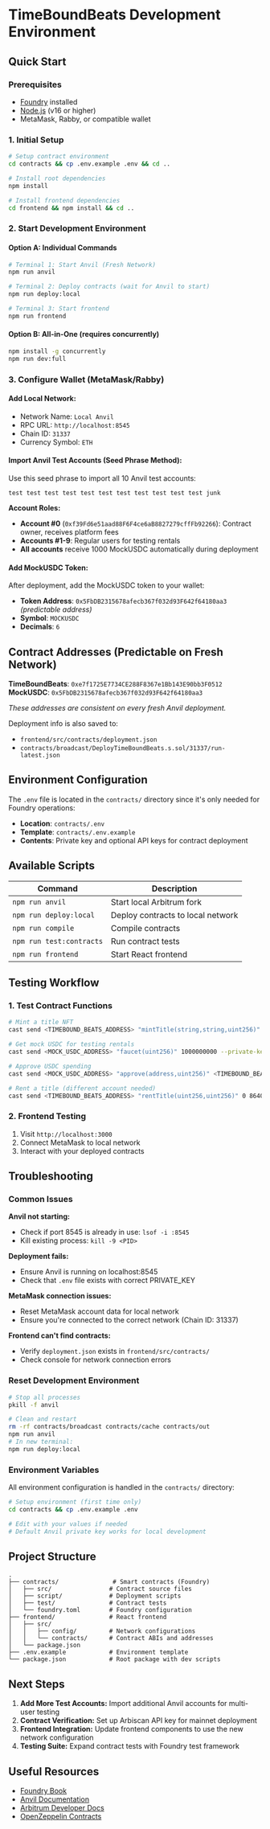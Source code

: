 # TimeBoundBeats Development Environment

## Quick Start

### Prerequisites
- [Foundry](https://book.getfoundry.sh/getting-started/installation) installed
- [Node.js](https://nodejs.org/) (v16 or higher)
- MetaMask, Rabby, or compatible wallet

### 1. Initial Setup
```bash
# Setup contract environment
cd contracts && cp .env.example .env && cd ..

# Install root dependencies
npm install

# Install frontend dependencies
cd frontend && npm install && cd ..
```

### 2. Start Development Environment

#### Option A: Individual Commands
```bash
# Terminal 1: Start Anvil (Fresh Network)
npm run anvil

# Terminal 2: Deploy contracts (wait for Anvil to start)
npm run deploy:local

# Terminal 3: Start frontend
npm run frontend
```

#### Option B: All-in-One (requires concurrently)
```bash
npm install -g concurrently
npm run dev:full
```

### 3. Configure Wallet (MetaMask/Rabby)

#### **Add Local Network:**
- Network Name: `Local Anvil`
- RPC URL: `http://localhost:8545`
- Chain ID: `31337`
- Currency Symbol: `ETH`

#### **Import Anvil Test Accounts (Seed Phrase Method):**
Use this seed phrase to import all 10 Anvil test accounts:
```
test test test test test test test test test test test junk
```

**Account Roles:**
- **Account #0** (`0xf39Fd6e51aad88F6F4ce6aB8827279cffFb92266`): Contract owner, receives platform fees
- **Accounts #1-9**: Regular users for testing rentals
- **All accounts** receive 1000 MockUSDC automatically during deployment

#### **Add MockUSDC Token:**
After deployment, add the MockUSDC token to your wallet:
- **Token Address**: `0x5FbDB2315678afecb367f032d93F642f64180aa3` *(predictable address)*
- **Symbol**: `MOCKUSDC`
- **Decimals**: `6`

## Contract Addresses (Predictable on Fresh Network)

**TimeBoundBeats**: `0xe7f1725E7734CE288F8367e1Bb143E90bb3F0512`  
**MockUSDC**: `0x5FbDB2315678afecb367f032d93F642f64180aa3`

*These addresses are consistent on every fresh Anvil deployment.*

Deployment info is also saved to:
- `frontend/src/contracts/deployment.json`
- `contracts/broadcast/DeployTimeBoundBeats.s.sol/31337/run-latest.json`

## Environment Configuration

The `.env` file is located in the `contracts/` directory since it's only needed for Foundry operations:
- **Location**: `contracts/.env`
- **Template**: `contracts/.env.example`
- **Contents**: Private key and optional API keys for contract deployment

## Available Scripts

| Command | Description |
|---------|-------------|
| `npm run anvil` | Start local Arbitrum fork |
| `npm run deploy:local` | Deploy contracts to local network |
| `npm run compile` | Compile contracts |
| `npm run test:contracts` | Run contract tests |
| `npm run frontend` | Start React frontend |

## Testing Workflow

### 1. Test Contract Functions
```bash
# Mint a title NFT
cast send <TIMEBOUND_BEATS_ADDRESS> "mintTitle(string,string,uint256)" "My Song" "Artist" 180 --private-key $PRIVATE_KEY --rpc-url http://localhost:8545

# Get mock USDC for testing rentals
cast send <MOCK_USDC_ADDRESS> "faucet(uint256)" 1000000000 --private-key $PRIVATE_KEY --rpc-url http://localhost:8545

# Approve USDC spending
cast send <MOCK_USDC_ADDRESS> "approve(address,uint256)" <TIMEBOUND_BEATS_ADDRESS> 1000000000 --private-key $PRIVATE_KEY --rpc-url http://localhost:8545

# Rent a title (different account needed)
cast send <TIMEBOUND_BEATS_ADDRESS> "rentTitle(uint256,uint256)" 0 86400 --private-key <OTHER_PRIVATE_KEY> --rpc-url http://localhost:8545
```

### 2. Frontend Testing
1. Visit `http://localhost:3000`
2. Connect MetaMask to local network
3. Interact with your deployed contracts

## Troubleshooting

### Common Issues

**Anvil not starting:**
- Check if port 8545 is already in use: `lsof -i :8545`
- Kill existing process: `kill -9 <PID>`

**Deployment fails:**
- Ensure Anvil is running on localhost:8545
- Check that `.env` file exists with correct PRIVATE_KEY

**MetaMask connection issues:**
- Reset MetaMask account data for local network
- Ensure you're connected to the correct network (Chain ID: 31337)

**Frontend can't find contracts:**
- Verify `deployment.json` exists in `frontend/src/contracts/`
- Check console for network connection errors

### Reset Development Environment
```bash
# Stop all processes
pkill -f anvil

# Clean and restart
rm -rf contracts/broadcast contracts/cache contracts/out
npm run anvil
# In new terminal:
npm run deploy:local
```

### Environment Variables
All environment configuration is handled in the `contracts/` directory:
```bash
# Setup environment (first time only)
cd contracts && cp .env.example .env

# Edit with your values if needed
# Default Anvil private key works for local development
```

## Project Structure
```
.
├── contracts/               # Smart contracts (Foundry)
│   ├── src/                # Contract source files
│   ├── script/             # Deployment scripts
│   ├── test/               # Contract tests
│   └── foundry.toml        # Foundry configuration
├── frontend/               # React frontend
│   ├── src/
│   │   ├── config/         # Network configurations
│   │   └── contracts/      # Contract ABIs and addresses
│   └── package.json
├── .env.example            # Environment template
└── package.json            # Root package with dev scripts
```

## Next Steps

1. **Add More Test Accounts:** Import additional Anvil accounts for multi-user testing
2. **Contract Verification:** Set up Arbiscan API key for mainnet deployment
3. **Frontend Integration:** Update frontend components to use the new network configuration
4. **Testing Suite:** Expand contract tests with Foundry test framework

## Useful Resources

- [Foundry Book](https://book.getfoundry.sh/)
- [Anvil Documentation](https://book.getfoundry.sh/reference/anvil/)
- [Arbitrum Developer Docs](https://docs.arbitrum.io/)
- [OpenZeppelin Contracts](https://docs.openzeppelin.com/contracts/)
